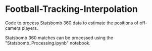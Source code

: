 # Football-Tracking-Interpolation
Code to process Statsbomb 360 data to estimate the positions of off-camera players.

Statsbomb 360 matches can be processed using the "Statsbomb_Processing.ipynb" notebook.
